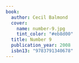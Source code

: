 ```yaml
---
book:
  author: Cecil Balmond
  cover:
    name: number-9.jpg
    tint_color: "#eb8d00"
  title: Number 9
  publication_year: 2008
  isbn13: "9783791340678"
---
```


